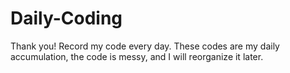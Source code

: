 # Daily-Coding
Thank you!
Record my code every day.
These codes are my daily accumulation, the code is messy, and I will reorganize it later.
